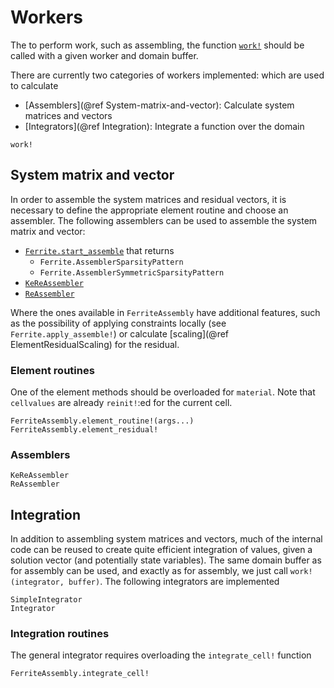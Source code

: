 # Workers
The to perform work, such as assembling, the function [`work!`](@ref) should be called with a 
given worker and domain buffer. 

There are currently two categories of workers implemented:  which are used to calculate
- [Assemblers](@ref System-matrix-and-vector): Calculate system matrices and vectors
- [Integrators](@ref Integration): Integrate a function over the domain

```@docs
work!
```

## System matrix and vector
In order to assemble the system matrices and residual vectors, it is necessary to define the appropriate 
element routine and choose an assembler. The following assemblers can be used to assemble the system matrix and vector:
- [`Ferrite.start_assemble`](https://ferrite-fem.github.io/Ferrite.jl/stable/reference/assembly/#Ferrite.start_assemble) that returns
  - `Ferrite.AssemblerSparsityPattern`
  - `Ferrite.AssemblerSymmetricSparsityPattern`
- [`KeReAssembler`](@ref)
- [`ReAssembler`](@ref)

Where the ones available in `FerriteAssembly` have additional features, 
such as the possibility of applying constraints locally (see `Ferrite.apply_assemble!`) or calculate [scaling](@ref ElementResidualScaling) for the residual. 

### Element routines
One of the element methods should be overloaded for `material`. 
Note that `cellvalues` are already `reinit!`:ed for the current cell.
```@docs
FerriteAssembly.element_routine!(args...)
FerriteAssembly.element_residual!
```

### Assemblers
```@docs
KeReAssembler
ReAssembler
```

## Integration
In addition to assembling system matrices and vectors, much of the internal code can be reused 
to create quite efficient integration of values, given a solution vector (and potentially state variables).
The same domain buffer as for assembly can be used, and exactly as for assembly, we just call 
`work!(integrator, buffer)`. The following integrators are implemented
```@docs
SimpleIntegrator
Integrator
```
### Integration routines
The general integrator requires overloading the `integrate_cell!` function
```@docs
FerriteAssembly.integrate_cell!
```
